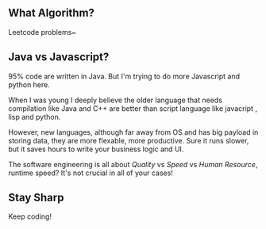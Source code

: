 ## What Algorithm?

Leetcode problems~

## Java vs Javascript?

95% code are written in Java.
But I'm trying to do more Javascript and python here.

When I was young I deeply believe the older language that needs compilation like Java and C++ are better than script language like javacript , lisp and python.

However, new languages, although far away from OS and has big payload in storing data,
they are more flexable, more productive.
Sure it runs slower, but it saves hours to write your business logic and UI.

The software engineering is all about *Quality* vs *Speed* vs *Human Resource*, runtime speed? It's not crucial in all of your cases!


## Stay Sharp

Keep coding!
